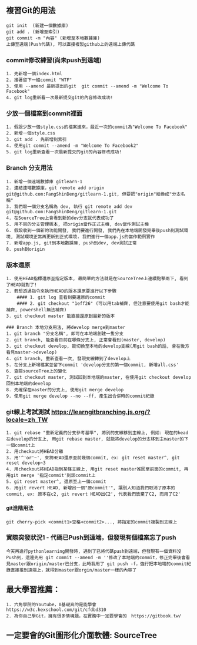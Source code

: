 ## 複習Git的用法
    git init  (新建一個數據庫)
    git add . (新增至索引)
    git commit -m "內容" (新增至本地數據庫)
    上傳至遠端(Push代碼), 可以直接複製github上的遠端上傳代碼

### commit修改練習(尚未push到遠端)
    1. 先新增一個index.html
    2. 接著留下一組commit "WTF"
    3. 使用 --amend 最新提出的git  git commit --amend -m "Welcome To Facebook"
    4. git log重新看一次最新提交git的內容修改成功!

### 少放一個檔案到commit裡面
    1. 假設少放一個style.css的檔案進來，最近一次的commit為"Welcome To Facebook"
    2. 新增一個style.css
    3. git add . 先新增到索引
    4. 使用git commit --amend -m "Welcome To Facebook2"
    5. git log重新查看一次最新提交的git的內容修改成功!

### Branch 分支用法
    1. 新增一個遠端數據庫 gitlearn-1
    2. 連結遠端數據庫，git remote add origin git@github.com:FangShinDeng/gitlearn-1.git, 但要把"origin"給換成"分支名稱"
    3. 我們取一個分支名稱為 dev, 執行 git remote add dev git@github.com:FangShinDeng/gitlearn-1.git
    4. 在SourceTree上會看到新的dev分支就代表成功了
    5. 用不同的分支管理版本, 把origin當作正式主機, dev當作測試主機
    6. 假設收到一個新的功能開發, 我們要進行開發, 我們先在本地端開發完畢後push到測試環境, 測試環境正常再更新到正式環境. 我們進行一個app.js的當作範例實作
    7. 新增app.js, git到本地數據庫, push到dev, dev測試正常
    8. push到origin

### 版本還原
    1. 使用HEAD指標還原至指定版本, 最簡單的方法就是在SourceTree上連續點擊兩下, 看到了HEAD就對了!
    2. 若想透過指令來執行HEAD的版本還原要進行以下步驟
        #### 1. git log 查看到要還原的commit
        #### 2. git checkout "1eff26" (可以用tab補齊, 但注意要使用git bash才能補齊, powershell無法補齊)
    3. git checkout master 能直接還原到最新的版本

    ### Branch 本地分支用法, 將develop merge到master
    1. git branch "分支名稱", 即可在本地端創建一隻分支
    2. git branch, 能查看目前在哪條分支上, 正常會看到(master, develop)
    3. git checkout develop, 能切換至本地的develop支線(用git bash的話, 會在後方看見master->develop)
    4. git branch, 重新查看一次, 發現支線轉到了develop上
    5. 在分支上新增檔案並留下commit 'develop分支的第一個commit, 新增all.css'
    6. 查閱sourceTree上的變化
    7. git checkout master, 測試回到本地端的master, 在使用git checkout develop回到本地端的develop
    8. 先確保在master的分支上, 使用git merge develop
    9. 使用git merge develop --no --ff, 產生出合併時的commit紀錄

### git線上考試測試 https://learngitbranching.js.org/?locale=zh_TW
    1. git rebase "重新定義的分支參考基準", 將別的支線移到主線上, 例如: 現在的head在develop的分支上, 用git rebase master, 就能將develop的分支移到主master的下一個commit上
    2. 用checkout將HEAD分離
    3. 用'^'or'~', 來將HEAD還原至前幾個commit, ex: git reset master^, git reset develop~3
    4. 用checkout將HEAD指到某條支線上, 用git reset master推回至前面的commit, 再用git merge '指定commit'到該commit上
    5. git reset master^, 還原至上一個commit
    6. 用git revert HEAD, 新增出一個"原commit'", 讓別人知道我們取消了原本的commit, ex: 原本在c2, git revert HEAD出C2', 代表我們放棄了C2, 而用了C2'

#### git進階用法
    git cherry-pick <commit1>空格<commit2>..., 將指定的commit複製到支線上

### 實際突發狀況1 - 代碼已Push到遠端，但發現有個檔案忘了push
    今天再進行pythonlearning開發時, 遇到了已將代碼push到遠端，但發現有一個資料沒Push到，這邊先用 git commit --amend -m ''修改了本地端的commit，修正完畢後會看見master跟origin/master已分支，此時我用了 git push -f，強行把本地端的commit紀錄直接推到遠端上，就得到master跟orgin/master一樣的內容了


## 最大學習推薦：
    1. 六角學院的Youtube，0基礎真的是能學會 https://w3c.hexschool.com/git/cfdbd310
    2. 為你自己學Git，擁有很多情境題，在實務中一定要學會的　https://gitbook.tw/

## 一定要會的Git圖形化介面軟體: SourceTree